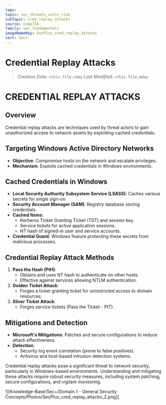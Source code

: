 ```yaml
---
tags: 
topic: sec_threats_vulns_risk
subTopic: cred_replay_attacks
source: CompTIA
family: sec_fundamentals
imageNameKey: SecPlus_cred_replay_attacks
cert: Sec+
---
```

# Credential Replay Attacks
> *Creation Date:* `=this.file.cday`
> *Last Modified:* `=this.file.mday`

# CREDENTIAL REPLAY ATTACKS

## Overview
Credential replay attacks are techniques used by threat actors to gain unauthorized access to network assets by exploiting cached credentials.

## Targeting Windows Active Directory Networks
- **Objective**: Compromise hosts on the network and escalate privileges.
- **Mechanism**: Exploits cached credentials in Windows environments.

## Cached Credentials in Windows
- **Local Security Authority Subsystem Service (LSASS)**: Caches various secrets for single sign-on.
- **Security Account Manager (SAM)**: Registry database storing credentials.
- **Cached Items**:
  - Kerberos Ticket Granting Ticket (TGT) and session key.
  - Service tickets for active application sessions.
  - NT hash of signed-in user and service accounts.
- **Credential Guard**: Windows feature protecting these secrets from malicious processes.

## Credential Replay Attack Methods
1. **Pass the Hash (PtH)**:
   - Obtains and uses NT hash to authenticate on other hosts.
   - Effective against services allowing NTLM authentication.
2. **Golden Ticket Attack**:
   - Forges a ticket granting ticket for unrestricted access to domain resources.
3. **Silver Ticket Attack**:
   - Forges service tickets (Pass the Ticket - PtT).

## Mitigations and Detection
- **Microsoft's Mitigations**: Patches and secure configurations to reduce attack effectiveness.
- **Detection**:
  - Security log event correlation (prone to false positives).
  - Antivirus and host-based intrusion detection systems.

Credential replay attacks pose a significant threat to network security, particularly in Windows-based environments. Understanding and mitigating these attacks require robust security measures, including system patching, secure configurations, and vigilant monitoring.


![[Knowledge-Base/Sec+/Domain 1 - General Security Concepts/Photos/SecPlus_cred_replay_attacks_2.png]]